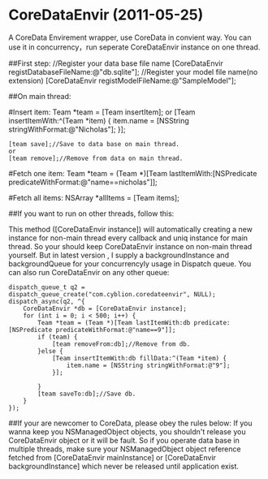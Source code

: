 CoreDataEnvir (2011-05-25)
=============

A CoreData Envirement wrapper, use CoreData in convient way. You can use it in concurrency，run seperate CoreDataEnvir instance on one thread.

##First step:
	//Register your data base file name
	[CoreDataEnvir registDatabaseFileName:@"db.sqlite"];
	//Register your model file name(no extension)
	[CoreDataEnvir registModelFileName:@"SampleModel"];


##On main thread:

#Insert item:
	Team *team = [Team insertItem];
	or
	[Team insertItemWith:^(Team *item) {
		item.name = [NSString stringWithFormat:@"Nicholas"];
	}];
	
	[team save];//Save to data base on main thread.
	or
	[team remove];//Remove from data on main thread.

#Fetch one item:
	Team *team = (Team *)[Team lastItemWith:[NSPredicate predicateWithFormat:@"name==nicholas"]];

#Fetch all items:
	NSArray *allItems = [Team items];

##If you want to run on other threads, follow this:

This method ([CoreDataEnvir instance]) will automatically creating a new instance for non-main thread every callback and uniq instance for main thread. So your should keep CoreDataEnvir instance on non-main thread yourself.
But in latest version , I supply a backgroundInstance and backgroundQueue for your concurrencyly usage in Dispatch queue. You can also run CoreDataEnvir on any other queue:
	
	dispatch_queue_t q2 = dispatch_queue_create("com.cyblion.coredateenvir", NULL);
	dispatch_async(q2, ^{
		CoreDataEnvir *db = [CoreDataEnvir instance];
		for (int i = 0; i < 500; i++) {
			Team *team = (Team *)[Team lastItemWith:db predicate:[NSPredicate predicateWithFormat:@"name==9"]];
			if (team) {
				[team removeFrom:db];//Remove from db.
			}else {
				[Team insertItemWith:db fillData:^(Team *item) {
					item.name = [NSString stringWithFormat:@"9"];
				}];
				
			}
			[team saveTo:db];//Save db.
		}
	});

##If your are newcomer to CoreData, please obey the rules below:
If you wanna keep you NSManagedObject objects, you shouldn't release you CoreDataEnvir object or it will be fault. So if you operate data base in multiple threads, make sure your NSManagedObject object reference fetched from [CoreDataEnvir mainInstance] or [CoreDataEnvir backgroundInstance] which never be released until application exist.

